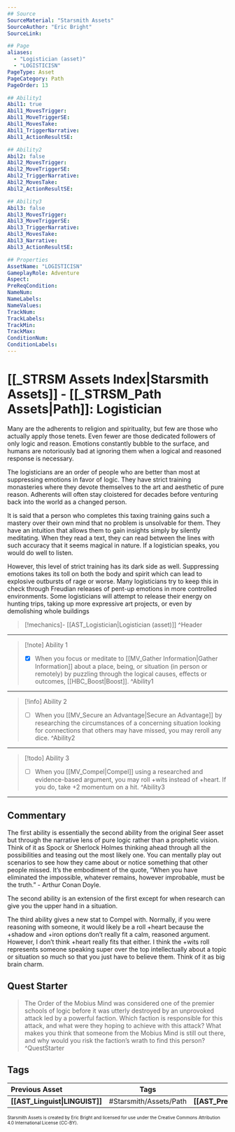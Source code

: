 ```yaml
---
## Source
SourceMaterial: "Starsmith Assets"
SourceAuthor: "Eric Bright"
SourceLink: 

## Page
aliases: 
  - "Logistician (asset)"
  - "LOGISTICISN"
PageType: Asset
PageCategory: Path
PageOrder: 13

## Ability1
Abil1: true 
Abil1_MovesTrigger: 
Abil1_MoveTriggerSE: 
Abil1_MovesTake: 
Abil1_TriggerNarrative: 
Abil1_ActionResultSE: 

## Ability2
Abil2: false 
Abil2_MovesTrigger: 
Abil2_MoveTriggerSE: 
Abil2_TriggerNarrative: 
Abil2_MovesTake: 
Abil2_ActionResultSE: 

## Ability3
Abil3: false 
Abil3_MovesTrigger: 
Abil3_MoveTriggerSE: 
Abil3_TriggerNarrative: 
Abil3_MovesTake: 
Abil3_Narrative: 
Abil3_ActionResultSE: 

## Properties
AssetName: "LOGISTICISN"
GameplayRole: Adventure
Aspect: 
PreReqCondition: 
NameNum: 
NameLabels: 
NameValues: 
TrackNum: 
TrackLabels: 
TrackMin: 
TrackMax: 
ConditionNum: 
ConditionLabels:
---
```

# [[_STRSM Assets Index|Starsmith Assets]] - [[_STRSM_Path Assets|Path]]: Logistician
Many are the adherents to religion and spirituality, but few are those who actually apply those tenets. Even fewer are those dedicated followers of only logic and reason. Emotions constantly bubble to the surface, and humans are notoriously bad at ignoring them when a logical and reasoned response is necessary.

The logisticians are an order of people who are better than most at suppressing emotions in favor of logic. They have strict training monasteries where they devote themselves to the art and aesthetic of pure reason. Adherents will often stay cloistered for decades before venturing back into the world as a changed person.

It is said that a person who completes this taxing training gains such a mastery over their own mind that no problem is unsolvable for them. They have an intuition that allows them to gain insights simply by silently meditating. When they read a text, they can read between the lines with such accuracy that it seems magical in nature. If a logistician speaks, you would do well to listen.

However, this level of strict training has its dark side as well. Suppressing emotions takes its toll on both the body and spirit which can lead to explosive outbursts of rage or worse. Many logisticians try to keep this in check through Freudian releases of pent-up emotions in more controlled environments. Some logisticians will attempt to release their energy on hunting trips, taking up more expressive art projects, or even by demolishing whole buildings

> [!mechanics]- [[AST_Logistician|Logistician (asset)]] ^Header
___

> [!note] Ability 1
> - [x] When you focus or meditate to [[MV_Gather Information|Gather Information]] about a place, being, or situation (in person or remotely) by puzzling through the logical causes, effects or outcomes, [[HBC_Boost|Boost]]. ^Ability1
___
> [!info] Ability 2
> - [ ] When you [[MV_Secure an Advantage|Secure an Advantage]] by researching the circumstances of a concerning situation looking for connections that others may have missed, you may reroll any dice. ^Ability2
___
> [!todo] Ability 3
> - [ ] When you [[MV_Compel|Compel]] using a researched and evidence-based argument, you may roll +wits instead of +heart.
> If you do, take +2 momentum on a hit. ^Ability3
___

## Commentary
The first ability is essentially the second ability from the original Seer asset but through the narrative lens of pure logic rather than a prophetic vision. Think of it as Spock or Sherlock Holmes thinking ahead through all the possibilities and teasing out the most likely one. You can mentally play out scenarios to see how they came about or notice something that other people missed. It’s the embodiment of the quote, “When you have eliminated the impossible, whatever remains, however improbable, must be the truth.” - Arthur Conan Doyle.

The second ability is an extension of the first except for when research can give you the upper hand in a situation.

The third ability gives a new stat to Compel with. Normally, if you were reasoning with someone, it would likely be a roll +heart because the +shadow and +iron options don’t really fit a calm, reasoned argument. However, I don’t think +heart really fits that either. I think the +wits roll represents someone speaking super over the top intellectually about a topic or situation so much so that you just have to believe them. Think of it as big brain charm.

## Quest Starter
> The Order of the Mobius Mind was considered one of the premier schools of logic before it was utterly destroyed by an unprovoked attack led by a powerful faction. Which faction is responsible for this attack, and what were they hoping to achieve with this attack? What makes you think that someone from the Mobius Mind is still out there, and why would you risk the faction’s wrath to find this person? ^QuestStarter

## Tags

| Previous Asset| Tags | Next Asset |
| :--- | :---: | ---: |
| **[[AST_Linguist\|LINGUIST]]** | #Starsmith/Assets/Path | **[[AST_Precog\|PRECOG]]** |

<font size=-2>Starsmith Assets is created by Eric Bright and licensed for use under the Creative Commons Attribution 4.0 International License (CC-BY).</font>
